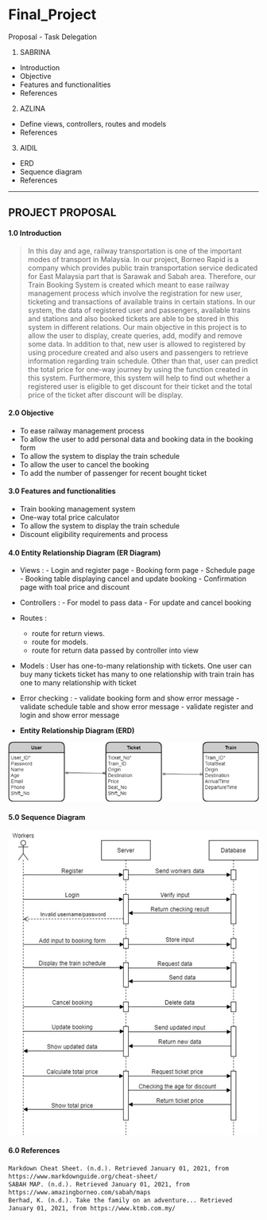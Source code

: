 # Final_Project

Proposal - Task Delegation

1. SABRINA

- Introduction
- Objective
- Features and functionalities
- References

2. AZLINA

- Define views, controllers, routes and models
- References

3. AIDIL

- ERD
- Sequence diagram
- References

---

## PROJECT PROPOSAL

#### 1.0	Introduction 

>In this day and age, railway transportation is one of the important modes of transport in Malaysia. In our project, Borneo Rapid is a company which provides public train transportation service dedicated for East Malaysia part that is Sarawak and Sabah area. Therefore, our Train Booking System is created which meant to ease railway management process which involve the registration for new user, ticketing and transactions of available trains in certain stations. In our system, the data of registered user and passengers, available trains and stations and also booked tickets are able to be stored in this system in different relations. Our main objective in this project is to allow the user to display, create queries, add, modify and remove some data. In addition to that, new user is allowed to registered by using procedure created and also users and passengers to retrieve information regarding train schedule. Other than that, user can predict the total price for one-way journey by using the function created in this system. Furthermore, this system will help to find out whether a registered user is eligible to get discount for their ticket and the total price of the ticket after discount will be display.

#### 2.0	Objective 
   <ul>
   <li>To ease railway management process</li>
   <li>To allow the user to add personal data and booking data in the booking form</li>
   <li>To allow the system to display the train schedule</li>
   <li>To allow the user to cancel the booking</li>
   <li>To add the number of passenger for recent bought ticket</li>
   </ul>

#### 3.0	Features and functionalities 
   <ul>
   <li>Train booking management system</li>
   <li>One-way total price calculator</li>
   <li>To allow the system to display the train schedule</li>
   <li>Discount eligibility requirements and process</li>
   </ul>
   
#### 4.0	Entity Relationship Diagram (ER Diagram)
   
   - Views :
   	- Login and register page
   	- Booking form page
	- Schedule page
	- Booking table displaying cancel and update booking
	- Confirmation page with toal price and discount
	
   - Controllers :
   	- For model to pass data
	- For update and cancel booking
   
   - Routes :
    	- route for return views.
        - route for models.
        - route for return data passed by controller into view
	   
   - Models :
     User has one-to-many relationship with tickets. One user can buy many tickets
     ticket has many to one relationship with train
     train has one to many relationship with ticket
    
   - Error checking : 
          - validate booking form and show error message
          - validate schedule table and show error message
          - validate register and login and show error message


   - **Entity Relationship Diagram (ERD)**

   ![Entity Relationship Diagram](/resources/ERD.jpg)

#### 5.0	Sequence Diagram

   ![Entity Relationship Diagram](/resources/SD.jpg)
   
#### 6.0	References  
        
	Markdown Cheat Sheet. (n.d.). Retrieved January 01, 2021, from https://www.markdownguide.org/cheat-sheet/
	SABAH MAP. (n.d.). Retrieved January 01, 2021, from https://www.amazingborneo.com/sabah/maps
	Berhad, K. (n.d.). Take the family on an adventure... Retrieved January 01, 2021, from https://www.ktmb.com.my/
                 
     
           
